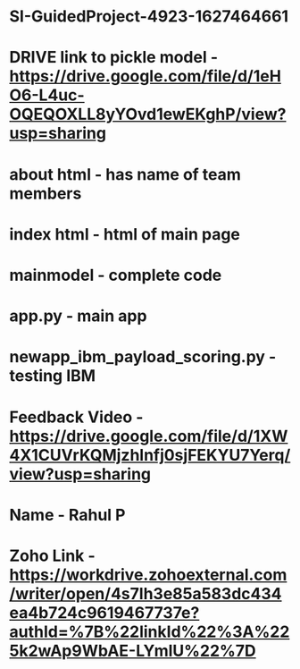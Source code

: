 # SI-GuidedProject-4923-1627464661
# DRIVE link to pickle model - https://drive.google.com/file/d/1eHO6-L4uc-OQEQOXLL8yYOvd1ewEKghP/view?usp=sharing
# about html - has name of team members
# index html - html of main page
# mainmodel - complete code 
# app.py - main app
# newapp_ibm_payload_scoring.py - testing IBM 
# Feedback Video - https://drive.google.com/file/d/1XW4X1CUVrKQMjzhlnfj0sjFEKYU7Yerq/view?usp=sharing
# Name - Rahul P
# Zoho Link - https://workdrive.zohoexternal.com/writer/open/4s7lh3e85a583dc434ea4b724c9619467737e?authId=%7B%22linkId%22%3A%225k2wAp9WbAE-LYmlU%22%7D
